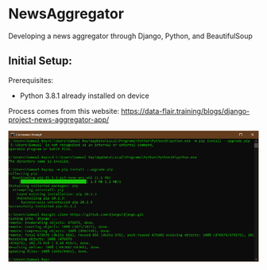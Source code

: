 # NewsAggregator
Developing a news aggregator through Django, Python, and BeautifulSoup

## Initial Setup:

Prerequisites:
- Python 3.8.1 already installed on device

Process comes from this website: 
https://data-flair.training/blogs/django-project-news-aggregator-app/

![Setting up Django](https://github.com/yarmas/NewsAggregator/blob/documentation-photos/cmdprompt1.png?raw=true)
